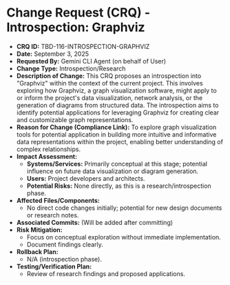 # Change Request (CRQ) - Introspection: Graphviz

*   **CRQ ID:** TBD-116-INTROSPECTION-GRAPHVIZ
*   **Date:** September 3, 2025
*   **Requested By:** Gemini CLI Agent (on behalf of User)
*   **Change Type:** Introspection/Research
*   **Description of Change:**
    This CRQ proposes an introspection into "Graphviz" within the context of the current project. This involves exploring how Graphviz, a graph visualization software, might apply to or inform the project's data visualization, network analysis, or the generation of diagrams from structured data. The introspection aims to identify potential applications for leveraging Graphviz for creating clear and customizable graph representations.
*   **Reason for Change (Compliance Link):**
    To explore graph visualization tools for potential application in building more intuitive and informative data representations within the project, enabling better understanding of complex relationships.
*   **Impact Assessment:**
    *   **Systems/Services:** Primarily conceptual at this stage; potential influence on future data visualization or diagram generation.
    *   **Users:** Project developers and architects.
    *   **Potential Risks:** None directly, as this is a research/introspection phase.
*   **Affected Files/Components:**
    *   No direct code changes initially; potential for new design documents or research notes.
*   **Associated Commits:** (Will be added after committing)
*   **Risk Mitigation:**
    *   Focus on conceptual exploration without immediate implementation.
    *   Document findings clearly.
*   **Rollback Plan:**
    *   N/A (introspection phase).
*   **Testing/Verification Plan:**
    *   Review of research findings and proposed applications.
